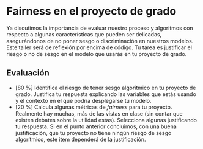 # Fairness en el proyecto de grado

Ya discutimos la importancia de evaluar nuestro proceso y algoritmos con respecto a algunas características que pueden ser delicadas, asegurándonos de no poner sesgo o discriminación en nuestros modelos. Este taller será de reflexión por encima de código. Tu tarea es justificar el riesgo o no de sesgo en el modelo que usarás en tu proyecto de grado.

## Evaluación

- [80 %] Identifica el riesgo de tener sesgo algorítmico en tu proyecto de grado. Justifica tu respuesta explicando las variables que estás usando y el contexto en el que podría desplegarse tu modelo.
- [20 %] Calcula algunas métricas de *fairness*  para tu proyecto. Realmente hay muchas, más de las vistas en clase (sin contar que existen debates sobre la utilidad estas). Selecciona algunas justificando tu respuesta. Si en el punto anterior concluimos, con una buena justificación, que tu proyecto no tiene ningún riesgo de sesgo algorítmico, este item dependerá de la justificación.